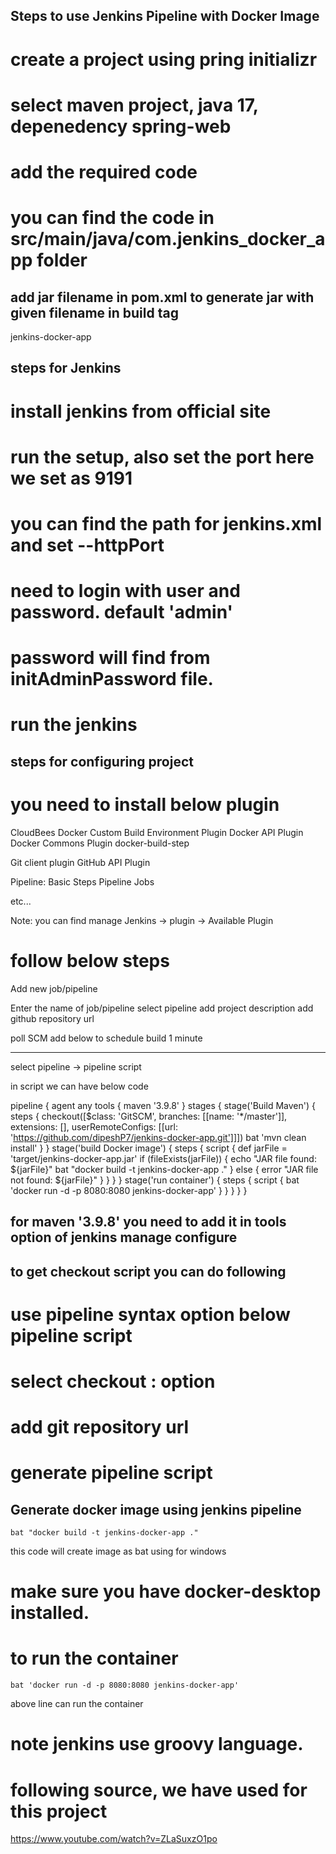 ## Steps to use Jenkins Pipeline with Docker Image

# create a project using pring initializr 
# select maven project, java 17, depenedency spring-web

# add the required code
# you can find the code in src/main/java/com.jenkins_docker_app folder

## add jar filename in pom.xml to generate jar with given filename in build tag
<finalName>jenkins-docker-app</finalName>

## steps for Jenkins

# install jenkins from official site

# run the setup, also set the port here we set as 9191
# you can find the path for jenkins.xml and set --httpPort

# need to login with user and password. default 'admin' 
# password will find from initAdminPassword file.

# run the jenkins 

## steps for configuring project 

# you need to install below plugin
CloudBees Docker Custom Build Environment Plugin
Docker API Plugin
Docker Commons Plugin
docker-build-step

Git client plugin
GitHub API Plugin

Pipeline: Basic Steps
Pipeline Jobs

etc...

Note: you can find manage Jenkins  ->  plugin -> Available Plugin

# follow below steps
Add new job/pipeline

Enter the name of job/pipeline
select pipeline
add project description
add github repository url

poll SCM add below to schedule build 1 minute
* * * * *

select pipeline -> pipeline script

in script we can have below code

pipeline {
    agent any
    tools {
    maven '3.9.8'
    }
    stages {
        stage('Build Maven') {
            steps {
                checkout([$class: 'GitSCM', branches: [[name: '*/master']], extensions: [], userRemoteConfigs: [[url: 'https://github.com/dipeshP7/jenkins-docker-app.git']]])
                bat 'mvn clean install'
            }
        }
        stage('build Docker image') {
            steps {
                script {
                    def jarFile = 'target/jenkins-docker-app.jar'
                    if (fileExists(jarFile)) {
                        echo "JAR file found: ${jarFile}"
                        bat "docker build -t jenkins-docker-app ."
                    } else {
                        error "JAR file not found: ${jarFile}"
                    }
                }
            }
        }
        stage('run container') {
            steps {
                script {
                    bat 'docker run -d -p 8080:8080 jenkins-docker-app'
                }
            }
        }
    }
}

## for maven '3.9.8' you need to add it in tools option of jenkins manage configure

## to get checkout script you can do following
# use pipeline syntax option below pipeline script
# select checkout : option
# add git repository url
# generate pipeline script

## Generate docker image using jenkins pipeline 

    bat "docker build -t jenkins-docker-app ."
this code will create image as bat using for windows
# make sure you have docker-desktop installed.

# to run the container 

    bat 'docker run -d -p 8080:8080 jenkins-docker-app'
above line can run the container


# note jenkins use groovy language. 

# following source, we have used for this project
https://www.youtube.com/watch?v=ZLaSuxzO1po

















